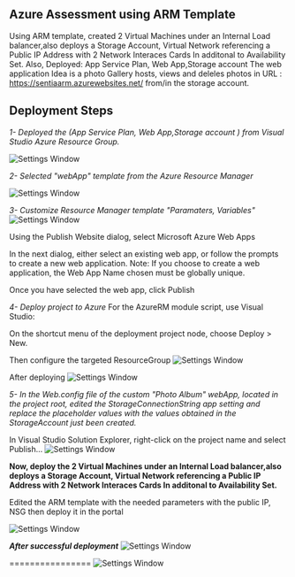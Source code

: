 ## Azure Assessment using ARM Template

Using ARM template, created 2 Virtual Machines under an Internal Load balancer,also deploys a Storage Account, Virtual Network referencing a Public IP Address with 2 Network Interaces Cards In additonal to Availability Set.
Also, Deployed: App Service Plan, Web App,Storage account
The web application Idea is a photo Gallery hosts, views and deleles photos in URL : https://sentiaarm.azurewebsites.net/ from/in the storage account.


## Deployment Steps ##


*1- Deployed the (App Service Plan, Web App,Storage account ) from Visual Studio Azure Resource Group.*

![Settings Window](https://github.com/MicrosoftDocs/azure-docs/raw/master/articles/azure-resource-manager/media/vs-azure-tools-resource-groups-deployment-projects-create-deploy/create-project.png)

*2- Selected "webApp" template from the Azure Resource Manager*

![Settings Window](https://github.com/MicrosoftDocs/azure-docs/raw/master/articles/azure-resource-manager/media/vs-azure-tools-resource-groups-deployment-projects-create-deploy/select-project.png)

*3- Customize Resource Manager template "Paramaters, Variables"*
![Settings Window](https://i.ibb.co/yStrK4z/VS.png)


Using the Publish Website dialog, select Microsoft Azure Web Apps

In the next dialog, either select an existing web app, or follow the prompts to create a new web application. Note: If you choose to create a web application, the Web App Name chosen must be globally unique.

Once you have selected the web app, click Publish

*4- Deploy project to Azure*
For the AzureRM module script, use Visual Studio:

On the shortcut menu of the deployment project node, choose Deploy > New.

Then configure the targeted ResourceGroup
![Settings Window](https://i.ibb.co/vwJwb7k/VCDeploy2.png)

After deploying
![Settings Window](https://i.ibb.co/NstgQhy/Azure.png)


*5- In the Web.config file of the custom "Photo Album" webApp, located in the project root, edited the StorageConnectionString app setting and replace the placeholder values with the values obtained in the StorageAccount just been created.*

In Visual Studio Solution Explorer, right-click on the project name and select Publish...
![Settings Window](https://i.ibb.co/JCLNzZy/App-Con-String.png)


**Now, deploy the  2 Virtual Machines under an Internal Load balancer,also deploys a Storage Account, Virtual Network referencing a Public IP Address with 2 Network Interaces Cards In additonal to Availability Set.**

Edited the ARM template with the needed parameters with the public IP, NSG then deploy it in the portal

![Settings Window](https://i.ibb.co/mzQmbs4/Portal-ARM.png)


***After successful deployment***
![Settings Window](https://i.ibb.co/BsYP1Dr/AzureRG.png)

================
![Settings Window](https://i.ibb.co/NK9FLQ4/WebSite.png)

